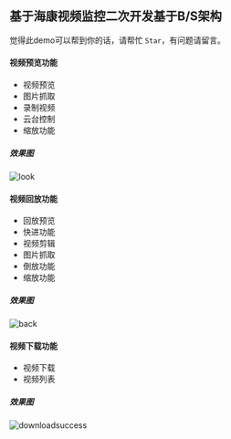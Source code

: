 ## 基于海康视频监控二次开发基于B/S架构
觉得此demo可以帮到你的话，请帮忙 `Star`，有问题请留言。
#### 视频预览功能
* 视频预览
* 图片抓取
* 录制视频
* 云台控制
* 缩放功能

##### 效果图
![look](https://caozongpeng.oss-cn-shenzhen.aliyuncs.com/image/github/look.png)


#### 视频回放功能

* 回放预览
* 快进功能
* 视频剪辑
* 图片抓取
* 倒放功能
* 缩放功能

##### 效果图
![back](https://caozongpeng.oss-cn-shenzhen.aliyuncs.com/image/github/back.png)

#### 视频下载功能
* 视频下载
* 视频列表

##### 效果图
![downloadsuccess](https://caozongpeng.oss-cn-shenzhen.aliyuncs.com/image/github/downloadsuccess.png)
